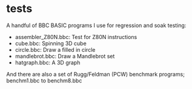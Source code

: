 # tests

A handful of BBC BASIC programs I use for regression and soak testing:

- assembler_Z80N.bbc: Test for Z80N instructions
- cube.bbc: Spinning 3D cube
- circle.bbc: Draw a filled in circle
- mandlebrot.bbc: Draw a Mandlebrot set
- hatgraph.bbc: A 3D graph

And there are also a set of Rugg/Feldman (PCW) benchmark programs; benchm1.bbc to benchm8.bbc